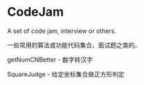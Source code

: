 # CodeJam
A set of code jam, interview or others.

一些常用的算法或功能代码集合，面试题之类的。

getNumCNBetter - 数字转汉字

SquareJudge - 给定坐标集合做正方形判定
